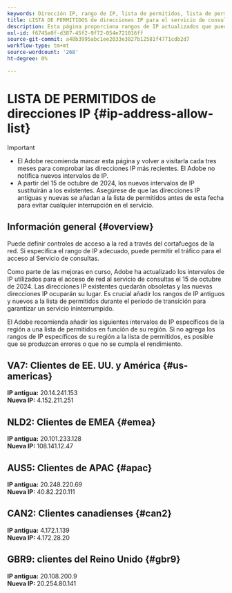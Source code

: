 ```yaml
---
keywords: Dirección IP, rango de IP, lista de permitidos, lista de permitidos, servicio de consultas, acceso a la red
title: LISTA DE PERMITIDOS de direcciones IP para el servicio de consultas
description: Esta página proporciona rangos de IP actualizados que puede agregar a su lista de permitidos para obtener acceso seguro al servicio de consultas.
exl-id: f6745e0f-d387-45f2-9f72-054e721016ff
source-git-commit: a48b3995abc1ee2033e3827b12581f4771cdb2d7
workflow-type: tm+mt
source-wordcount: '268'
ht-degree: 0%

---
```


# LISTA DE PERMITIDOS de direcciones IP {#ip-address-allow-list}

>[!IMPORTANT]
>
> * El Adobe recomienda marcar esta página y volver a visitarla cada tres meses para comprobar las direcciones IP más recientes. El Adobe no notifica nuevos intervalos de IP.
> * A partir del 15 de octubre de 2024, los nuevos intervalos de IP sustituirán a los existentes. Asegúrese de que las direcciones IP antiguas y nuevas se añadan a la lista de permitidos antes de esta fecha para evitar cualquier interrupción en el servicio.

## Información general {#overview}

Puede definir controles de acceso a la red a través del cortafuegos de la red. Si especifica el rango de IP adecuado, puede permitir el tráfico para el acceso al Servicio de consultas.

Como parte de las mejoras en curso, Adobe ha actualizado los intervalos de IP utilizados para el acceso de red al servicio de consultas el 15 de octubre de 2024. Las direcciones IP existentes quedarán obsoletas y las nuevas direcciones IP ocuparán su lugar. Es crucial añadir los rangos de IP antiguos y nuevos a la lista de permitidos durante el periodo de transición para garantizar un servicio ininterrumpido.

El Adobe recomienda añadir los siguientes intervalos de IP específicos de la región a una lista de permitidos en función de su región. Si no agrega los rangos de IP específicos de su región a la lista de permitidos, es posible que se produzcan errores o que no se cumpla el rendimiento.

## VA7: Clientes de EE. UU. y América {#us-americas}

**IP antigua:** 20.14.241.153\
**Nueva IP:** 4.152.211.251

## NLD2: Clientes de EMEA {#emea}

**IP antigua:** 20.101.233.128\
**Nueva IP:** 108.141.12.47

## AUS5: Clientes de APAC {#apac}

**IP antigua:** 20.248.220.69\
**Nueva IP:** 40.82.220.111

## CAN2: Clientes canadienses {#can2}

**IP antigua:** 4.172.1.139\
**Nueva IP:** 4.172.28.20

## GBR9: clientes del Reino Unido {#gbr9}

**IP antigua:** 20.108.200.9\
**Nueva IP:** 20.254.80.141

